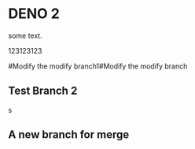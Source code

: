 # DENO 2 
 
some text.

123123123

#Modify the modify branch1#Modify the modify branch


## Test Branch 2
s
## A new branch for merge
